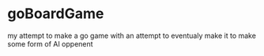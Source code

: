 # goBoardGame
my attempt to make a go game with an attempt to eventualy make it to make some form of AI oppenent 
